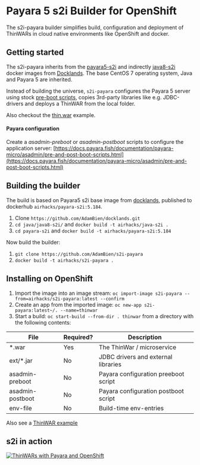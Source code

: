 
# Payara 5 s2i Builder for OpenShift

The s2i-payara builder simplifies build, configuration and deployment of ThinWARs in cloud native environments like OpenShift and docker.

## Getting started

The s2i-payara inherits from the [payara5-s2i](https://github.com/AdamBien/docklands/tree/master/payara5-s2i) and indirectly [java8-s2i](https://github.com/AdamBien/docklands/tree/master/java/java8-s2i) docker images from [Docklands](https://github.com/AdamBien/docklands/). The base CentOS 7 operating system, Java and Payara 5 are inherited.

Instead of building the universe, `s2i-payara` configures the Payara 5 server using stock [pre-boot scripts](https://docs.payara.fish/documentation/payara-micro/asadmin/pre-and-post-boot-scripts.html), copies 3rd-party libraries like e.g. JDBC-drivers and deploys a ThinWAR from the local folder. 

Also checkout the [thin.war](https://github.com/AdamBien/s2i-payara/tree/master/sample) example.

#### Payara configuration

Create a *asadmin-preboot* or *asadmin-postboot* scripts to configure the application server: [https://docs.payara.fish/documentation/payara-micro/asadmin/pre-and-post-boot-scripts.html](https://docs.payara.fish/documentation/payara-micro/asadmin/pre-and-post-boot-scripts.html)

## Building the builder

The build is based on Payara5 s2i base image from [docklands](https://github.com/AdamBien/docklands/tree/master/payara-s2i), published to 
dockerhub `airhacks/payara-s2i:5.184`. 

1. Clone `https://github.com/AdamBien/docklands.git`
2. `cd java/java8-s2i/` and `docker build -t airhacks/java-s2i .` 
3. `cd payara-s2i` and `docker build -t airhacks/payara-s2i:5.184`

Now build the builder:

1. `git clone https://github.com/AdamBien/s2i-payara`
2. `docker build -t airhacks/s2i-payara .`

## Installing on OpenShift

1. Import the image into an image stream: `oc import-image s2i-payara --from=airhacks/s2i-payara:latest --confirm`
2. Create an app from the imported image: `oc new-app s2i-payara:latest~/. --name=thinwar`
3. Start a build: `oc start-build --from-dir . thinwar` from a directory with the following contents:

| File                   | Required? | Description                                                  |
|------------------------|-----------|--------------------------------------------------------------|
| *.war                  | Yes       | The ThinWar / microservice                                   |
| ext/*.jar              | No        | JDBC drivers and external libraries                          |
| asadmin-preboot        | No        | Payara configuration preeboot script                         |
| asadmin-postboot       | No        | Payara configuration postboot script                         |
| env-file               | No        | Build-time env-entries                                       |

Also see a [ThinWAR example](https://github.com/AdamBien/s2i-payara/tree/master/sample) 

## s2i in action

[![ThinWARs with Payara and OpenShift](https://i.ytimg.com/vi/_23CgD7bsUc/mqdefault.jpg)](https://www.youtube.com/embed/_23CgD7bsUc?rel=0)
